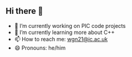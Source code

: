 ## Hi there 👋

- 🔭 I’m currently working on PIC code projects
- 🌱 I’m currently learning more about C++
- 📫 How to reach me: wgn21@ic.ac.uk
- 😄 Pronouns: he/him
